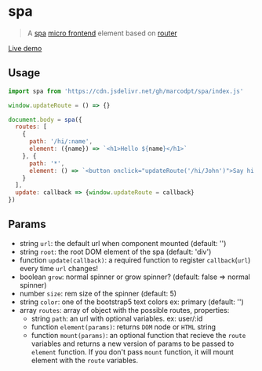 # spa
> A
[spa](https://en.wikipedia.org/wiki/Single-page_application)
[micro frontend](https://martinfowler.com/articles/micro-frontends.html)
element based on [router](https://github.com/marcodpt/router)

[Live demo](https://marcodpt.github.io/h/?url=https%3A%2F%2Fcdn.jsdelivr.net%2Fgh%2Fmarcodpt%2Fspa%2Fsample.js)

## Usage
```js
import spa from 'https://cdn.jsdelivr.net/gh/marcodpt/spa/index.js'

window.updateRoute = () => {}

document.body = spa({
  routes: [
    {
      path: '/hi/:name',
      element: ({name}) => `<h1>Hello ${name}</h1>`
    }, {
      path: '*',
      element: () => `<button onclick="updateRoute('/hi/John')">Say hi!</button>`
    }
  ],
  update: callback => {window.updateRoute = callback}
})
```

## Params
 - string `url`: the default url when component mounted (default: '')
 - string `root`: the root DOM element of the spa (default: 'div')
 - function `update(callback)`: a required function to register
`callback`(`url`) every time `url` changes!
 - boolean `grow`: normal spinner or grow spinner?
(default: false => normal spinner)
 - number `size`: rem size of the spinner (default: 5)
 - string `color`: one of the bootstrap5 text colors ex: primary (default: '')
 - array `routes`: array of object with the possible routes, properties:
   - string `path`: an url with optional variables. ex: user/:id
   - function `element(params)`: returns `DOM` node or `HTML` string
   - function `mount(params)`: an optional function that recieve the
`route` variables and returns a new version of params to be passed to `element`
function. If you don't pass `mount` function, it will mount element with the
`route` variables. 
